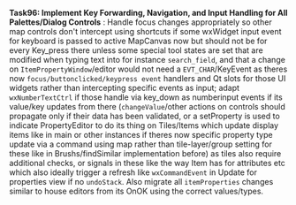 **Task96: Implement Key Forwarding, Navigation, and Input Handling for All Palettes/Dialog Controls**
: Handle focus changes appropriately so other map controls don't intercept using shortcuts if some wxWidget input event for keyboard is passed to active MapCanvas now but should not be for every Key\_press there unless some special tool states are set that are modified when typing text into for instance `search_field`, and that a change on `ItemPropertyWindow`/editor would not need a `EVT_CHAR`/KeyEvent as theres now `focus/buttonclicked/keypress event` handlers and Qt slots for those UI widgets rather than intercepting specific events as input; adapt `wxNumberTextCtrl` if those handle via key\_down as numberinput events if its value/key updates from there (`changeValue`/other actions on controls should propagate only if their data has been validated, or a setProperty is used to indicate PropertyEditor to do its thing on Tiles/Items which update display items like in main or other instances if theres now specific property type update via a command using map rather than tile-layer/group setting for these like in Brushs/findSimilar implementation before) as tiles also require additional checks, or signals in these like the way Item has for attributes etc which also ideally trigger a refresh like `wxCommandEvent` in Update for properties view if no `undoStack`.  Also migrate all `itemProperties` changes similar to house editors from its OnOK using the correct values/types.
